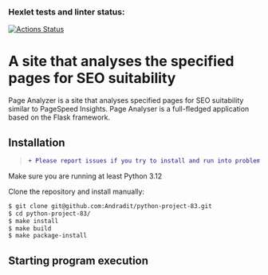 ### Hexlet tests and linter status:
[![Actions Status](https://github.com/Andradit/python-project-83/actions/workflows/hexlet-check.yml/badge.svg)](https://github.com/Andradit/python-project-83/actions)

# A site that analyses the specified pages for SEO suitability

Page Analyzer is a site that analyses specified pages for SEO suitability similar to PageSpeed Insights. Page Analyser is a full-fledged application based on the Flask framework.

## Installation

> ```diff
> + Please report issues if you try to install and run into problems!
> ```

Make sure you are running at least Python 3.12

Clone the repository and install manually:

```bash
$ git clone git@github.com:Andradit/python-project-83.git
$ cd python-project-83/
$ make install
$ make build
$ make package-install
```
## Starting program execution


